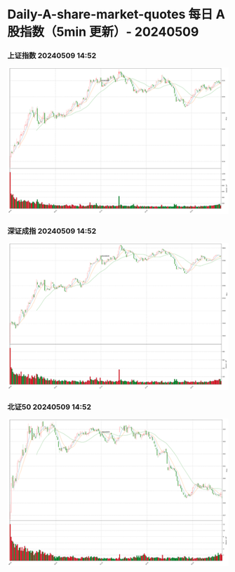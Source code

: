 
# Daily-A-share-market-quotes 每日 A 股指数（5min 更新）- 20240509

### 上证指数 20240509 14:52
![](./fig/2024/5/20240509-sh000001.png)

### 深证成指 20240509 14:52
![](./fig/2024/5/20240509-sz399001.png)

### 北证50 20240509 14:52
![](./fig/2024/5/20240509-bj899050.png)
